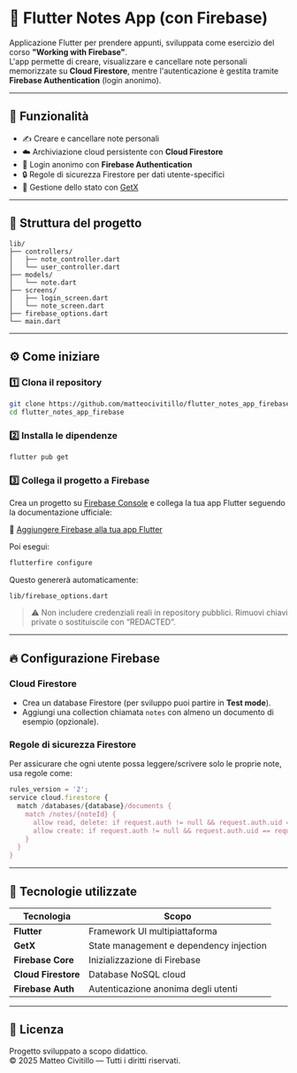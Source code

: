 # 📝 Flutter Notes App (con Firebase)

Applicazione Flutter per prendere appunti, sviluppata come esercizio del corso **"Working with Firebase"**.  
L'app permette di creare, visualizzare e cancellare note personali memorizzate su **Cloud Firestore**, mentre l'autenticazione è gestita tramite **Firebase Authentication** (login anonimo).

---

## 🚀 Funzionalità

- ✍️ Creare e cancellare note personali  
- ☁️ Archiviazione cloud persistente con **Cloud Firestore**  
- 👤 Login anonimo con **Firebase Authentication**  
- 🔒 Regole di sicurezza Firestore per dati utente-specifici  
- 🧩 Gestione dello stato con [GetX](https://pub.dev/packages/get)

---

## 📂 Struttura del progetto

```
lib/
├── controllers/
│   ├── note_controller.dart
│   └── user_controller.dart
├── models/
│   └── note.dart
├── screens/
│   ├── login_screen.dart
│   └── note_screen.dart
├── firebase_options.dart
└── main.dart
```

---

## ⚙️ Come iniziare

### 1️⃣ Clona il repository
```bash
git clone https://github.com/matteocivitillo/flutter_notes_app_firebase.git
cd flutter_notes_app_firebase
```

### 2️⃣ Installa le dipendenze

```bash
flutter pub get
```

### 3️⃣ Collega il progetto a Firebase

Crea un progetto su [Firebase Console](https://console.firebase.google.com/) e collega la tua app Flutter seguendo la documentazione ufficiale:

📘 [Aggiungere Firebase alla tua app Flutter](https://firebase.google.com/docs/flutter/setup)

Poi esegui:

```bash
flutterfire configure
```

Questo genererà automaticamente:

```
lib/firebase_options.dart
```

> ⚠️ Non includere credenziali reali in repository pubblici. Rimuovi chiavi private o sostituiscile con “REDACTED”.

---

## 🔥 Configurazione Firebase

### Cloud Firestore

- Crea un database Firestore (per sviluppo puoi partire in **Test mode**).
- Aggiungi una collection chiamata `notes` con almeno un documento di esempio (opzionale).

### Regole di sicurezza Firestore

Per assicurare che ogni utente possa leggere/scrivere solo le proprie note, usa regole come:

```js
rules_version = '2';
service cloud.firestore {
  match /databases/{database}/documents {
    match /notes/{noteId} {
      allow read, delete: if request.auth != null && request.auth.uid == resource.data.userId;
      allow create: if request.auth != null && request.auth.uid == request.resource.data.userId;
    }
  }
}
```

---

## 🧠 Tecnologie utilizzate

| Tecnologia          | Scopo                                     |
| ------------------- | ----------------------------------------- |
| **Flutter**         | Framework UI multipiattaforma             |
| **GetX**            | State management e dependency injection   |
| **Firebase Core**   | Inizializzazione di Firebase              |
| **Cloud Firestore** | Database NoSQL cloud                       |
| **Firebase Auth**   | Autenticazione anonima degli utenti       |

---


## 🏁 Licenza

Progetto sviluppato a scopo didattico.  
© 2025 Matteo Civitillo — Tutti i diritti riservati.
